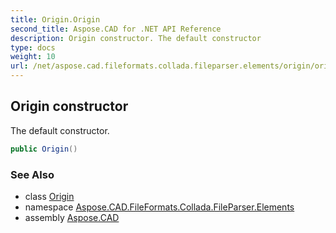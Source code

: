 ```yaml
---
title: Origin.Origin
second_title: Aspose.CAD for .NET API Reference
description: Origin constructor. The default constructor
type: docs
weight: 10
url: /net/aspose.cad.fileformats.collada.fileparser.elements/origin/origin/
---
```

## Origin constructor

The default constructor.

```csharp
public Origin()
```

### See Also

* class [Origin](../)
* namespace [Aspose.CAD.FileFormats.Collada.FileParser.Elements](../../origin/)
* assembly [Aspose.CAD](../../../)


